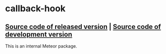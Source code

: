 # callback-hook
[Source code of released version](https://github.com/meteor/meteor/tree/master/packages/callback-hook) | [Source code of development version](https://github.com/meteor/meteor/tree/master/packages/callback-hook)
---

This is an internal Meteor package.